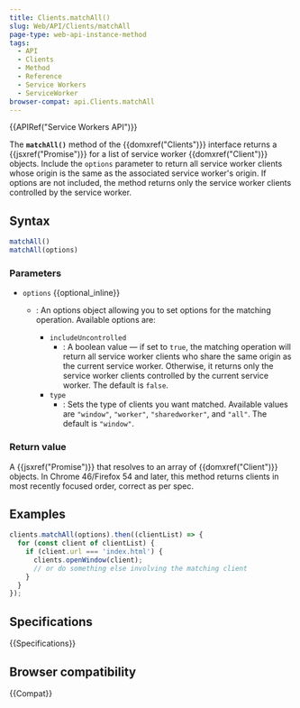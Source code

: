 ```yaml
---
title: Clients.matchAll()
slug: Web/API/Clients/matchAll
page-type: web-api-instance-method
tags:
  - API
  - Clients
  - Method
  - Reference
  - Service Workers
  - ServiceWorker
browser-compat: api.Clients.matchAll
---
```


{{APIRef("Service Workers API")}}

The **`matchAll()`** method of the {{domxref("Clients")}}
interface returns a {{jsxref("Promise")}} for a list of service worker
{{domxref("Client")}} objects. Include the `options` parameter to return all service worker
clients whose origin is the same as the associated service worker's origin. If options
are not included, the method returns only the service worker clients controlled by the
service worker.

## Syntax

```js
matchAll()
matchAll(options)
```

### Parameters

- `options` {{optional_inline}}

  - : An options object allowing you to set options for the matching operation. Available
    options are:

    - `includeUncontrolled`
      - : A boolean value — if set to
        `true`, the matching operation will return all service worker clients
        who share the same origin as the current service worker. Otherwise, it returns
        only the service worker clients controlled by the current service worker. The
        default is `false`.
    - `type`
      - : Sets the type of clients you want matched. Available values
        are `"window"`, `"worker"`, `"sharedworker"`, and
        `"all"`. The default is `"window"`.

### Return value

A {{jsxref("Promise")}} that resolves to an array of {{domxref("Client")}} objects. In
Chrome 46/Firefox 54 and later, this method returns clients in most recently focused
order, correct as per spec.

## Examples

```js
clients.matchAll(options).then((clientList) => {
  for (const client of clientList) {
    if (client.url === 'index.html') {
      clients.openWindow(client);
      // or do something else involving the matching client
    }
  }
});
```

## Specifications

{{Specifications}}

## Browser compatibility

{{Compat}}
